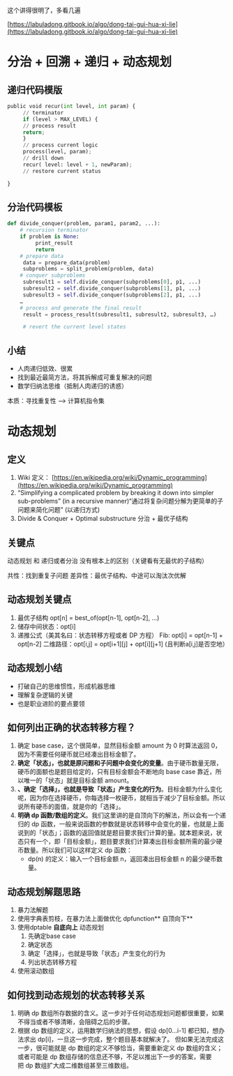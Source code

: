 
这个讲得很明了，多看几遍

[https://labuladong.gitbook.io/algo/dong-tai-gui-hua-xi-lie](https://labuladong.gitbook.io/algo/dong-tai-gui-hua-xi-lie)
# 分治 + 回溯 + 递归 + 动态规划
## 递归代码模版
```python
public void recur(int level, int param) {
     // terminator
     if (level > MAX_LEVEL) {
     // process result
     return;
     }
     // process current logic
     process(level, param);
     // drill down
     recur( level: level + 1, newParam);
     // restore current status

}
```
## 分治代码模板
```python
def divide_conquer(problem, param1, param2, ...):
    # recursion terminator
    if problem is None:
         print_result
         return
    # prepare data
     data = prepare_data(problem)
     subproblems = split_problem(problem, data)
    # conquer subproblems
     subresult1 = self.divide_conquer(subproblems[0], p1, ...)
     subresult2 = self.divide_conquer(subproblems[1], p1, ...)
     subresult3 = self.divide_conquer(subproblems[2], p1, ...)
    …
    # process and generate the final result
     result = process_result(subresult1, subresult2, subresult3, …)

     # revert the current level states 
```
## 小结


- 人肉递归低效、很累
- 找到最近最简方法，将其拆解成可重复解决的问题
- 数学归纳法思维（抵制人肉递归的诱惑）



本质：寻找重复性 —> 计算机指令集


# 动态规划
## 定义
1. Wiki 定义： [https://en.wikipedia.org/wiki/Dynamic_programming](https://en.wikipedia.org/wiki/Dynamic_programming)
2. “Simplifying a complicated problem by breaking it down into simpler sub-problems” (in a recursive manner)“通过将复杂问题分解为更简单的子问题来简化问题” (以递归方式)
3. Divide & Conquer + Optimal substructure 分治 + 最优子结构


## 关键点
动态规划 和 递归或者分治 没有根本上的区别（关键看有无最优的子结构）


共性：找到重复子问题
差异性：最优子结构、中途可以淘汰次优解


## 动态规划关键点


1. 最优子结构 opt[n] = best_of(opt[n-1], opt[n-2], …)
2. 储存中间状态：opt[i]
3. 递推公式（美其名曰：状态转移方程或者 DP 方程）
Fib: opt[i] = opt[n-1] + opt[n-2]
二维路径：opt[i,j] = opt[i+1][j] + opt[i][j+1] (且判断a[i,j]是否空地）


## 动态规划小结


- 打破自己的思维惯性，形成机器思维
- 理解复杂逻辑的关键
- 也是职业进阶的要点要领



## 如何列出正确的状态转移方程？


1. 确定 base case，这个很简单，显然目标金额 amount 为 0 时算法返回 0，因为不需要任何硬币就已经凑出目标金额了。
2. **确定「状态」，也就是原问题和子问题中会变化的变量**。由于硬币数量无限，硬币的面额也是题目给定的，只有目标金额会不断地向 base case 靠近，所以唯一的「状态」就是目标金额 amount。
3. **、确定「选择」，也就是导致「状态」产生变化的行为**。目标金额为什么变化呢，因为你在选择硬币，你每选择一枚硬币，就相当于减少了目标金额。所以说所有硬币的面值，就是你的「选择」。
4. **明确 dp 函数/数组的定义**。我们这里讲的是自顶向下的解法，所以会有一个递归的 dp 函数，一般来说函数的参数就是状态转移中会变化的量，也就是上面说到的「状态」；函数的返回值就是题目要求我们计算的量。就本题来说，状态只有一个，即「目标金额」，题目要求我们计算凑出目标金额所需的最少硬币数量。所以我们可以这样定义 dp 函数：
    * dp(n) 的定义：输入一个目标金额 n，返回凑出目标金额 n 的最少硬币数量。




## 动态规划解题思路

1. 暴力法解题
1. 使用字典表剪枝，在暴力法上面做优化 dpfunction** 自顶向下**
1. 使用dptable **自底向上** 动态规划
   1. 先确定base case
   1. 确定状态
   1. 确定「选择」，也就是导致「状态」产生变化的行为
   1. 列出状态转移方程
4. 使用滚动数组



## 如何找到动态规划的状态转移关系


1. 明确 dp 数组所存数据的含义。这一步对于任何动态规划问题都很重要，如果不得当或者不够清晰，会阻碍之后的步骤。
2. 根据 dp 数组的定义，运用数学归纳法的思想，假设 dp[0...i-1] 都已知，想办法求出 dp[i]，一旦这一步完成，整个题目基本就解决了。
但如果无法完成这一步，很可能就是 dp 数组的定义不够恰当，需要重新定义 dp 数组的含义；或者可能是 dp 数组存储的信息还不够，不足以推出下一步的答案，需要把 dp 数组扩大成二维数组甚至三维数组。
